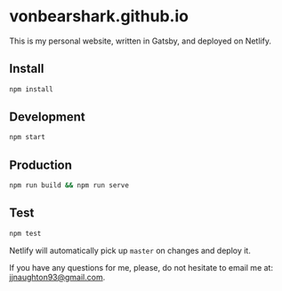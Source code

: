 # vonbearshark.github.io

This is my personal website, written in Gatsby, and deployed on Netlify.

## Install

```bash
npm install
```

## Development

```bash
npm start
```

## Production
```bash
npm run build && npm run serve
```

## Test

```bash
npm test
```

Netlify will automatically pick up `master` on changes and deploy it.

If you have any questions for me, please, do not hesitate to email me at: jjnaughton93@gmail.com.
